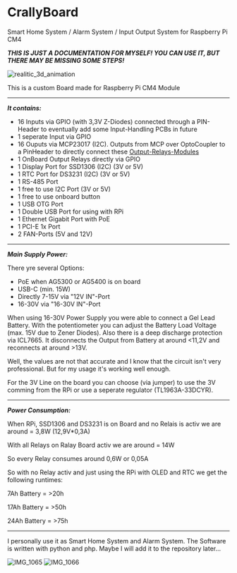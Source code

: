 # CrallyBoard
Smart Home System / Alarm System / Input Output System for Raspberry Pi CM4

***THIS IS JUST A DOCUMENTATION FOR MYSELF! YOU CAN USE IT, BUT THERE MAY BE MISSING SOME STEPS!***

![realitic_3d_animation](https://user-images.githubusercontent.com/22455230/195521964-db55e1d1-5743-4786-8821-365f7dfaded0.png)


This is a custom Board made for Raspberry Pi CM4 Module

_______________________________________________________

***It contains:***

- 16 Inputs via GPIO (with 3,3V Z-Diodes) connected through a PIN-Header to eventually add some Input-Handling PCBs in future
- 1 seperate Input via GPIO
- 16 Ouputs via MCP23017 (I2C). Outputs from MCP over OptoCoupler to a PinHeader to directly connect these [Output-Relays-Modules ](https://www.amazon.de/-/en/AZDelivery-optocoupler-low-level-compatible-including/dp/B07N2Z1DWG/ref=sr_1_2?crid=32S2CZSB2PI05&keywords=12v%2B16%2Bch%2Brelais%2Bmodul&qid=1665641353&sprefix=12v%2B16%2Bch%2Brelays%2Bmodule%2Caps%2C74&sr=8-2&th=1)
- 1 OnBoard Output Relays directly via GPIO
- 1 Display Port for SSD1306 (I2C) (3V or 5V)
- 1 RTC Port for DS3231 (I2C) (3V or 5V)
- 1 RS-485 Port
- 1 free to use I2C Port (3V or 5V)
- 1 free to use onboard button
- 1 USB OTG Port
- 1 Double USB Port for using with RPi
- 1 Ethernet Gigabit Port with PoE
- 1 PCI-E 1x Port
- 2 FAN-Ports (5V and 12V)

_______________________________________________________

***Main Supply Power:***

There yre several Options:

- PoE when AG5300 or AG5400 is on board
- USB-C (min. 15W)
- Directly 7-15V via "12V IN"-Port
- 16-30V via "16-30V IN"-Port

When using 16-30V Power Supply you were able to connect a Gel Lead Battery. With the potentiometer you can adjust the Battery Load Voltage (max. 15V due to Zener Diodes).
Also there is a deep discharge protection via ICL7665. It disconnects the Output from Battery at around <11,2V and reconnects at around >13V.

Well, the values are not that accurate and I know that the circuit isn't very professional. But for my usage it's working well enough.

For the 3V Line on the board you can choose (via jumper) to use the 3V comming from the RPi or use a seperate regulator (TL1963A-33DCYR).


_______________________________________________________

***Power Consumption:***

When RPi, SSD1306 and DS3231 is on Board and no Relais is activ we are around = 3,8W (12,9V*0,3A)

With all Relays on Ralay Board activ we are around = 14W

So every Relay consumes around 0,6W or 0,05A



So with no Relay activ and just using the RPi with OLED and RTC we get the following runtimes:

7Ah Battery = >20h

17Ah Battery = >50h

24Ah Battery = >75h

_______________________________________________________


I personally use it as Smart Home System and Alarm System. The Software is written with python and php. Maybe I will add it to the repository later...





![IMG_1065](https://user-images.githubusercontent.com/22455230/195527038-1a63e60b-063c-459c-8f7f-5adf4385f057.jpg)
![IMG_1066](https://user-images.githubusercontent.com/22455230/195527064-88f9427e-89a1-447b-8955-54e90a455bb1.jpg)
